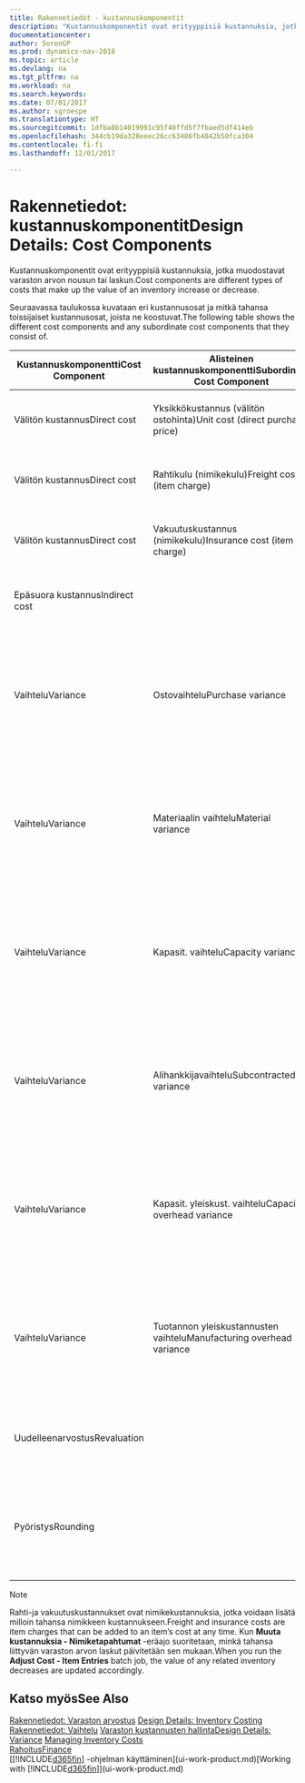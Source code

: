 ```yaml
---
title: Rakennetiedot - kustannuskomponentit
description: "Kustannuskomponentit ovat erityyppisiä kustannuksia, jotka muodostavat varaston arvon nousun tai laskun."
documentationcenter: 
author: SorenGP
ms.prod: dynamics-nav-2018
ms.topic: article
ms.devlang: na
ms.tgt_pltfrm: na
ms.workload: na
ms.search.keywords: 
ms.date: 07/01/2017
ms.author: sgroespe
ms.translationtype: HT
ms.sourcegitcommit: 1dfba8b14019991c95f40ffd5f7fbaed5df414eb
ms.openlocfilehash: 344cb19da328eeec26cc63486fb4842b50fca304
ms.contentlocale: fi-fi
ms.lasthandoff: 12/01/2017

---
```

# <a name="design-details-cost-components"></a><span data-ttu-id="22143-103">Rakennetiedot: kustannuskomponentit</span><span class="sxs-lookup"><span data-stu-id="22143-103">Design Details: Cost Components</span></span>
<span data-ttu-id="22143-104">Kustannuskomponentit ovat erityyppisiä kustannuksia, jotka muodostavat varaston arvon nousun tai laskun.</span><span class="sxs-lookup"><span data-stu-id="22143-104">Cost components are different types of costs that make up the value of an inventory increase or decrease.</span></span>  

 <span data-ttu-id="22143-105">Seuraavassa taulukossa kuvataan eri kustannusosat ja mitkä tahansa toissijaiset kustannusosat, joista ne koostuvat.</span><span class="sxs-lookup"><span data-stu-id="22143-105">The following table shows the different cost components and any subordinate cost components that they consist of.</span></span>  

|<span data-ttu-id="22143-106">Kustannuskomponentti</span><span class="sxs-lookup"><span data-stu-id="22143-106">Cost Component</span></span>|<span data-ttu-id="22143-107">Alisteinen kustannuskomponentti</span><span class="sxs-lookup"><span data-stu-id="22143-107">Subordinate Cost Component</span></span>|<span data-ttu-id="22143-108">Description</span><span class="sxs-lookup"><span data-stu-id="22143-108">Description</span></span>|  
|--------------------|--------------------------------|---------------------------------------|  
|<span data-ttu-id="22143-109">Välitön kustannus</span><span class="sxs-lookup"><span data-stu-id="22143-109">Direct cost</span></span>|<span data-ttu-id="22143-110">Yksikkökustannus (välitön ostohinta)</span><span class="sxs-lookup"><span data-stu-id="22143-110">Unit cost (direct purchase price)</span></span>|<span data-ttu-id="22143-111">Kustannus, joka voidaan jäljittää kustannuskohteeseen.</span><span class="sxs-lookup"><span data-stu-id="22143-111">Cost that can be traced to a cost object.</span></span>|  
|<span data-ttu-id="22143-112">Välitön kustannus</span><span class="sxs-lookup"><span data-stu-id="22143-112">Direct cost</span></span>|<span data-ttu-id="22143-113">Rahtikulu (nimikekulu)</span><span class="sxs-lookup"><span data-stu-id="22143-113">Freight cost (item charge)</span></span>|<span data-ttu-id="22143-114">Kustannus, joka voidaan jäljittää kustannuskohteeseen.</span><span class="sxs-lookup"><span data-stu-id="22143-114">Cost that can be traced to a cost object.</span></span>|  
|<span data-ttu-id="22143-115">Välitön kustannus</span><span class="sxs-lookup"><span data-stu-id="22143-115">Direct cost</span></span>|<span data-ttu-id="22143-116">Vakuutuskustannus (nimikekulu)</span><span class="sxs-lookup"><span data-stu-id="22143-116">Insurance cost (item charge)</span></span>|<span data-ttu-id="22143-117">Kustannus, joka voidaan jäljittää kustannuskohteeseen.</span><span class="sxs-lookup"><span data-stu-id="22143-117">Cost that can be traced to a cost object.</span></span>|  
|<span data-ttu-id="22143-118">Epäsuora kustannus</span><span class="sxs-lookup"><span data-stu-id="22143-118">Indirect cost</span></span>||<span data-ttu-id="22143-119">Kustannus, jota ei voida jäljittää kustannuskohteeseen.</span><span class="sxs-lookup"><span data-stu-id="22143-119">Cost that cannot be traced to a cost object.</span></span>|  
|<span data-ttu-id="22143-120">Vaihtelu</span><span class="sxs-lookup"><span data-stu-id="22143-120">Variance</span></span>|<span data-ttu-id="22143-121">Ostovaihtelu</span><span class="sxs-lookup"><span data-stu-id="22143-121">Purchase variance</span></span>|<span data-ttu-id="22143-122">Todellisten ja vakiokustannusten välinen ero, joka kirjataan vain niiden nimikkeiden osalta, joille käytetään **Vakio**-arvostusmenetelmää.</span><span class="sxs-lookup"><span data-stu-id="22143-122">The difference between actual and standard costs, which is only posted for items using the **Standard** costing method.</span></span>|  
|<span data-ttu-id="22143-123">Vaihtelu</span><span class="sxs-lookup"><span data-stu-id="22143-123">Variance</span></span>|<span data-ttu-id="22143-124">Materiaalin vaihtelu</span><span class="sxs-lookup"><span data-stu-id="22143-124">Material variance</span></span>|<span data-ttu-id="22143-125">Todellisten ja vakiokustannusten välinen ero, joka kirjataan vain niiden nimikkeiden osalta, joille käytetään **Vakio**-arvostusmenetelmää.</span><span class="sxs-lookup"><span data-stu-id="22143-125">The difference between actual and standard costs, which is only posted for items using the **Standard** costing method.</span></span>|  
|<span data-ttu-id="22143-126">Vaihtelu</span><span class="sxs-lookup"><span data-stu-id="22143-126">Variance</span></span>|<span data-ttu-id="22143-127">Kapasit. vaihtelu</span><span class="sxs-lookup"><span data-stu-id="22143-127">Capacity variance</span></span>|<span data-ttu-id="22143-128">Todellisten ja vakiokustannusten välinen ero, joka kirjataan vain niiden nimikkeiden osalta, joille käytetään **Vakio**-arvostusmenetelmää.</span><span class="sxs-lookup"><span data-stu-id="22143-128">The difference between actual and standard costs, which is only posted for items using the **Standard** costing method.</span></span>|  
|<span data-ttu-id="22143-129">Vaihtelu</span><span class="sxs-lookup"><span data-stu-id="22143-129">Variance</span></span>|<span data-ttu-id="22143-130">Alihankkijavaihtelu</span><span class="sxs-lookup"><span data-stu-id="22143-130">Subcontracted variance</span></span>|<span data-ttu-id="22143-131">Todellisten ja vakiokustannusten välinen ero, joka kirjataan vain niiden nimikkeiden osalta, joille käytetään **Vakio**-arvostusmenetelmää.</span><span class="sxs-lookup"><span data-stu-id="22143-131">The difference between actual and standard costs, which is only posted for items using the **Standard** costing method.</span></span>|  
|<span data-ttu-id="22143-132">Vaihtelu</span><span class="sxs-lookup"><span data-stu-id="22143-132">Variance</span></span>|<span data-ttu-id="22143-133">Kapasit. yleiskust. vaihtelu</span><span class="sxs-lookup"><span data-stu-id="22143-133">Capacity overhead variance</span></span>|<span data-ttu-id="22143-134">Todellisten ja vakiokustannusten välinen ero, joka kirjataan vain niiden nimikkeiden osalta, joille käytetään **Vakio**-arvostusmenetelmää.</span><span class="sxs-lookup"><span data-stu-id="22143-134">The difference between actual and standard costs, which is only posted for items using the **Standard** costing method.</span></span>|  
|<span data-ttu-id="22143-135">Vaihtelu</span><span class="sxs-lookup"><span data-stu-id="22143-135">Variance</span></span>|<span data-ttu-id="22143-136">Tuotannon yleiskustannusten vaihtelu</span><span class="sxs-lookup"><span data-stu-id="22143-136">Manufacturing overhead variance</span></span>|<span data-ttu-id="22143-137">Todellisten ja vakiokustannusten välinen ero, joka kirjataan vain niiden nimikkeiden osalta, joille käytetään **Vakio**-arvostusmenetelmää.</span><span class="sxs-lookup"><span data-stu-id="22143-137">The difference between actual and standard costs, which is only posted for items using the **Standard** costing method.</span></span>|  
|<span data-ttu-id="22143-138">Uudelleenarvostus</span><span class="sxs-lookup"><span data-stu-id="22143-138">Revaluation</span></span>||<span data-ttu-id="22143-139">Nykyisen varaston arvon arvonalennus tai arvonkorotus.</span><span class="sxs-lookup"><span data-stu-id="22143-139">A depreciation or appreciation of the current inventory value.</span></span>|  
|<span data-ttu-id="22143-140">Pyöristys</span><span class="sxs-lookup"><span data-stu-id="22143-140">Rounding</span></span>||<span data-ttu-id="22143-141">Ylijäämät, jotka on aiheutettu menetelmällä, jossa varaston arvostuksen vähennykset on laskettu.</span><span class="sxs-lookup"><span data-stu-id="22143-141">Residuals caused by the way in which valuation of inventory decreases are calculated.</span></span>|  

> [!NOTE]  
>  <span data-ttu-id="22143-142">Rahti-ja vakuutuskustannukset ovat nimikekustannuksia, jotka voidaan lisätä milloin tahansa nimikkeen kustannukseen.</span><span class="sxs-lookup"><span data-stu-id="22143-142">Freight and insurance costs are item charges that can be added to an item’s cost at any time.</span></span> <span data-ttu-id="22143-143">Kun **Muuta kustannuksia - Nimiketapahtumat** -eräajo suoritetaan, minkä tahansa liittyvän varaston arvon laskut päivitetään sen mukaan.</span><span class="sxs-lookup"><span data-stu-id="22143-143">When you run the **Adjust Cost - Item Entries** batch job, the value of any related inventory decreases are updated accordingly.</span></span>  

## <a name="see-also"></a><span data-ttu-id="22143-144">Katso myös</span><span class="sxs-lookup"><span data-stu-id="22143-144">See Also</span></span>  
 <span data-ttu-id="22143-145">[Rakennetiedot: Varaston arvostus](design-details-inventory-costing.md) </span><span class="sxs-lookup"><span data-stu-id="22143-145">[Design Details: Inventory Costing](design-details-inventory-costing.md) </span></span>  
 <span data-ttu-id="22143-146">[Rakennetiedot: Vaihtelu](design-details-variance.md) [Varaston kustannusten hallinta](finance-manage-inventory-costs.md)</span><span class="sxs-lookup"><span data-stu-id="22143-146">[Design Details: Variance](design-details-variance.md) [Managing Inventory Costs](finance-manage-inventory-costs.md)</span></span>  
 [<span data-ttu-id="22143-147">Rahoitus</span><span class="sxs-lookup"><span data-stu-id="22143-147">Finance</span></span>](finance.md)  
 <span data-ttu-id="22143-148">[[!INCLUDE[d365fin](includes/d365fin_md.md)] -ohjelman käyttäminen](ui-work-product.md)</span><span class="sxs-lookup"><span data-stu-id="22143-148">[Working with [!INCLUDE[d365fin](includes/d365fin_md.md)]](ui-work-product.md)</span></span>  

